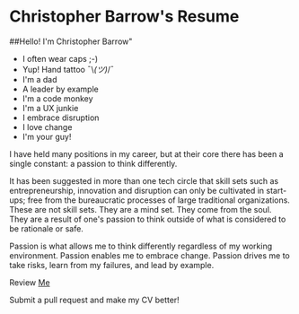 # Christopher Barrow's Resume

##Hello! I'm Christopher Barrow"

* I often wear caps ;-)
* Yup! Hand tattoo ¯\\_(ツ)_/¯
* I'm a dad
* A leader by example
* I'm a code monkey
* I'm a UX junkie
* I embrace disruption
* I love change
* I'm your guy!

I have held many positions in my career, but at their core there has been a single constant: a passion to think differently.

It has been suggested in more than one tech circle that skill sets such as entrepreneurship, innovation and disruption can only be cultivated in start-ups; free from the bureaucratic processes of large traditional organizations. These are not skill sets. They are a mind set. They come from the soul. They are a result of one's passion to think outside of what is considered to be rationale or safe.

Passion is what allows me to think differently regardless of my working environment. Passion enables me to embrace change. Passion drives me to take risks, learn from my failures, and lead by example.

Review [Me](https://www.chrisbarrow.me)


Submit a pull request and make my CV better!